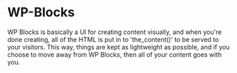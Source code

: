 # WP-Blocks
WP Blocks is basically a UI for creating content visually, and when you're done creating, all of the HTML is put in to 'the_content()' to be served to your visitors. This way, things are kept as lightweight as possible, and if you choose to move away from WP Blocks, then all of your content goes with you.
